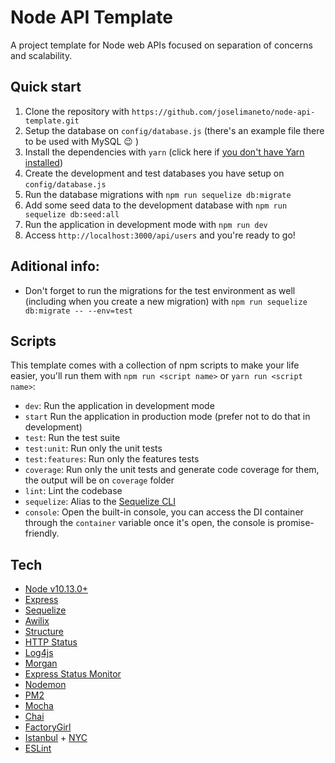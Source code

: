 # Node API Template

A project template for Node web APIs focused on separation of concerns and scalability.

## Quick start

1. Clone the repository with `https://github.com/joselimaneto/node-api-template.git`
2. Setup the database on `config/database.js` (there's an example file there to be used with MySQL 😉 )
3. Install the dependencies with `yarn` (click here if [you don't have Yarn installed](https://yarnpkg.com/docs/install))
4. Create the development and test databases you have setup on `config/database.js`
5. Run the database migrations with `npm run sequelize db:migrate`
6. Add some seed data to the development database with `npm run sequelize db:seed:all`
7. Run the application in development mode with `npm run dev`
8. Access `http://localhost:3000/api/users` and you're ready to go!

## Aditional info:

- Don't forget to run the migrations for the test environment as well (including when you create a new migration) with `npm run sequelize db:migrate -- --env=test`

## Scripts

This template comes with a collection of npm scripts to make your life easier, you'll run them with `npm run <script name>` or `yarn run <script name>`:

- `dev`: Run the application in development mode
- `start` Run the application in production mode (prefer not to do that in development)
- `test`: Run the test suite
- `test:unit`: Run only the unit tests
- `test:features`: Run only the features tests
- `coverage`: Run only the unit tests and generate code coverage for them, the output will be on `coverage` folder
- `lint`: Lint the codebase
- `sequelize`: Alias to the [Sequelize CLI](https://github.com/sequelize/cli)
- `console`: Open the built-in console, you can access the DI container through the `container` variable once it's open, the console is promise-friendly.

## Tech

- [Node v10.13.0+](http://nodejs.org/)
- [Express](https://npmjs.com/package/express)
- [Sequelize](https://www.npmjs.com/package/sequelize)
- [Awilix](https://www.npmjs.com/package/awilix)
- [Structure](https://www.npmjs.com/package/structure)
- [HTTP Status](https://www.npmjs.com/package/http-status)
- [Log4js](https://www.npmjs.com/package/log4js)
- [Morgan](https://www.npmjs.com/package/morgan)
- [Express Status Monitor](https://www.npmjs.com/package/express-status-monitor)
- [Nodemon](https://www.npmjs.com/package/nodemon)
- [PM2](https://www.npmjs.com/package/pm2)
- [Mocha](https://www.npmjs.com/package/mocha)
- [Chai](https://www.npmjs.com/package/chai)
- [FactoryGirl](https://www.npmjs.com/package/factory-girl)
- [Istanbul](https://www.npmjs.com/package/istanbul) + [NYC](https://www.npmjs.com/package/nyc)
- [ESLint](https://www.npmjs.com/package/eslint)
